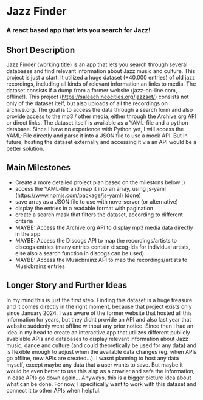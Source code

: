 # Jazz Finder

### A react based app that lets you search for Jazz!

## Short Description

Jazz Finder (working title) is an app that lets you search through several databases and find relevant information about Jazz music and culture. This project is just a start. It utilized a huge dataset (+40.000 entries) of old jazz recordings, including all kinds of relevant information an links to media. The dataset consists if a dump from a former website (jazz-on-line.com, offline!). This project (https://saleach.neocities.org/jazzset/) consists not only of the dataset itelf, but also uploads of all the recordings on archive.org. The goal is to access the data through a search form and also provide access to the mp3 / other media, either through the Archive.org API or direct links. The dataset itself is available as a YAML-file and a python database. Since I have no experience with Python yet, I will access the YAML-File directly and parse it into a JSON file to use a mock API. But in future, hosting the dataset externally and accessing it via an API would be a better solution.

## Main Milestones

- Create a more detailed project plan based on the milestons below ;)
- access the YAML-file and map it into an array, using js-yaml (https://www.npmjs.com/package/js-yaml) (done)
- save array as a JSON file to use with nove-server (or alternative)
- display the entries in a readable format with pagination
- create a search mask that filters the dataset, according to different criteria
- MAYBE: Access the Archive.org API to display mp3 media data directly in the app
- MAYBE: Access the Discogs API to map the recordings/artists to discogs entries (many entries contain discog-ids for individual artists, else also a search function in discogs can be used)
- MAYBE: Access the Musicbrainz API to map the recordings/artists to Musicbrainz entries

## Longer Story and Further Ideas

In my mind this is just the first step. Finding this dataset is a huge treasure and it comes directly in the right moment, because that project exists only since January 2024. I was aware of the former website that hosted all this information for years, but they didnt provide an API and also last year that website suddenly went offline without any prior notice. Since then I had an idea in my head to create an interactive app that utilizes different publicly avablable APIs and databases to display relevant information about Jazz music, dance and culture (and could theoretically be used for any data) and is flexible enough to adjust when the available data changes (eg. when APIs go offline, new APIs are created...). I wasnt planning to host any data myself, except maybe any data that a user wants to save. But maybe it would be even better to use this alsp as a crawler and safe the information, in case APIs go down again... Anyways, this is a bigger picture idea about what can be done. For now, I specifically want to work with this dataset and connect it to other APIs when helpful.
